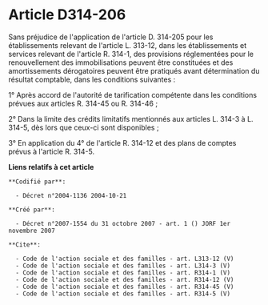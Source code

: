 # Article D314-206

Sans préjudice de l'application de l'article D. 314-205 pour les établissements relevant de l'article L. 313-12, dans les
établissements et services relevant de l'article R. 314-1, des provisions réglementées pour le renouvellement des
immobilisations peuvent être constituées et des amortissements dérogatoires peuvent être pratiqués avant détermination du
résultat comptable, dans les conditions suivantes : 

1° Après accord de l'autorité de tarification compétente dans les conditions prévues aux articles R. 314-45 ou R. 314-46 ; 

2° Dans la limite des crédits limitatifs mentionnés aux articles L. 314-3 à L. 314-5, dès lors que ceux-ci sont
disponibles ; 

3° En application du 4° de l'article R. 314-12 et des plans de comptes prévus à l'article R. 314-5.

**Liens relatifs à cet article**

	**Codifié par**:

	  - Décret n°2004-1136 2004-10-21

	**Créé par**:

	  - Décret n°2007-1554 du 31 octobre 2007 - art. 1 () JORF 1er novembre 2007

	**Cite**:

	  - Code de l'action sociale et des familles - art. L313-12 (V)
	  - Code de l'action sociale et des familles - art. L314-3 (V)
	  - Code de l'action sociale et des familles - art. R314-1 (V)
	  - Code de l'action sociale et des familles - art. R314-12 (V)
	  - Code de l'action sociale et des familles - art. R314-45 (V)
	  - Code de l'action sociale et des familles - art. R314-5 (V)
